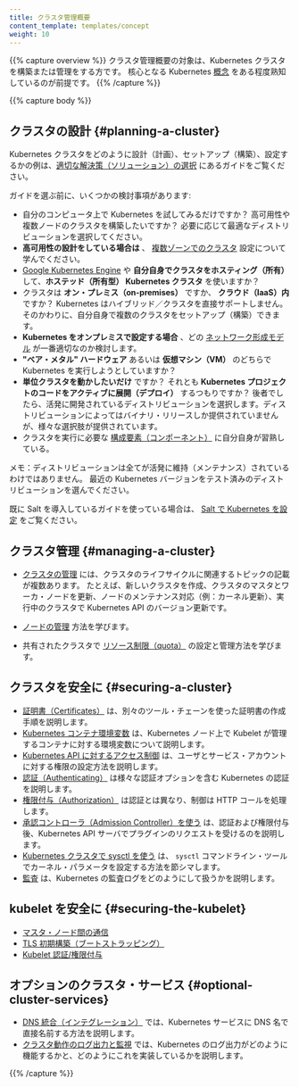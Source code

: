 ```yaml
---
title: クラスタ管理概要
content_template: templates/concept
weight: 10
---
```


{{% capture overview %}}
クラスタ管理概要の対象は、Kubernetes クラスタを構築または管理をする方です。
核心となる Kubernetes [概念](/jp/docs/concepts/) をある程度熟知しているのが前提です。
{{% /capture %}}

{{% capture body %}}
## クラスタの設計 {#planning-a-cluster}

Kubernetes クラスタをどのように設計（計画）、セットアップ（構築）、設定するかの例は、[適切な解決策（ソリューション）の選択](/jp/docs/setup/pick-right-solution/) にあるガイドをご覧ください。

ガイドを選ぶ前に、いくつかの検討事項があります:

 - 自分のコンピュータ上で Kubernetes を試してみるだけですか？ 高可用性や複数ノードのクラスタを構築したいですか？ 必要に応じて最適なディストリビューションを選択してください。
 - **高可用性の設計をしている場合は** 、 [複数ゾーンでのクラスタ](/jp/docs/concepts/cluster-administration/federation/) 設定について学んでください。
 -  [Google Kubernetes Engine](https://cloud.google.com/kubernetes-engine/) や **自分自身でクラスタをホスティング（所有）**  して、**ホステッド（所有型） Kubernetes クラスタ** を使いますか？
 - クラスタは **オン・プレミス（on-premises）** ですか、 **クラウド（IaaS）内** ですか？ Kubernetes はハイブリッド／クラスタを直接サポートしません。そのかわりに、自分自身で複数のクラスタをセットアップ（構築）できます。
 - **Kubernetes をオンプレミスで設定する場合** 、どの [ネットワーク形成モデル](/jp/docs/concepts/cluster-administration/networking/) が一番適切なのか検討します。
 - **"ベア・メタル" ハードウェア** あるいは **仮想マシン（VM）** のどちらで Kubernetes を実行しようとしていますか？
 - **単位クラスタを動かしたいだけ**  ですか？ それとも **Kubernetes プロジェクトのコードをアクティブに展開（デプロイ）** するつもりですか？ 後者でしたら、活発に開発されているディストリビューションを選択します。ディストリビューションによってはバイナリ・リリースしか提供されていませんが、様々な選択肢が提供されています。
 - クラスタを実行に必要な [構成要素（コンポーネント）](/jp/docs/concepts/overview/components/) に自分自身が習熟している。

メモ：ディストリビューションは全てが活発に維持（メンテナンス）されているわけではありません。
最近の Kubernetes バージョンをテスト済みのディストリビューションを選んでください。

既に Salt を導入しているガイドを使っている場合は、 [Salt で Kubernetes を設定](/jp/docs/admin/salt/) をご覧ください。

## クラスタ管理 {#managing-a-cluster}

* [クラスタの管理](/jp/docs/tasks/administer-cluster/cluster-management/) には、クラスタのライフサイクルに関連するトピックの記載が複数あります。
たとえば、新しいクラスタを作成、クラスタのマスタとワーカ・ノードを更新、ノードのメンテナンス対応（例：カーネル更新）、実行中のクラスタで Kubernetes API のバージョン更新です。

* [ノードの管理](/docs/concepts/nodes/node/) 方法を学びます。

* 共有されたクラスタで [リソース制限（quota）](/jp/docs/concepts/policy/resource-quotas/) の設定と管理方法を学びます。

## クラスタを安全に {#securing-a-cluster}

* [証明書（Certificates）](/jp/docs/concepts/cluster-administration/certificates/) は、別々のツール・チェーンを使った証明書の作成手順を説明します。
* [Kubernetes コンテナ環境変数](/jp/docs/concepts/containers/container-environment-variables/) は、Kubernetes ノード上で Kubelet が管理するコンテナに対する環境変数について説明します。
* [Kubernetes API に対するアクセス制御](/jp/docs/reference/access-authn-authz/controlling-access//) は、ユーザとサービス・アカウントに対する権限の設定方法を説明します。
* [認証（Authenticating）](/jp/docs/reference/access-authn-authz/authentication/) は様々な認証オプションを含む Kubernetes の認証を説明します。
* [権限付与（Authorization）](/jp/docs/reference/access-authn-authz/authorization/) は認証とは異なり、制御は HTTP コールを処理します。
* [承認コントローラ（Admission Controller）を使う](/jp/docs/reference/access-authn-authz/admission-controllers/) は、認証および権限付与後、Kubernetes API サーバでプラグインのリクエストを受けるのを説明します。
* [Kubernetes クラスタで sysctl を使う](/jp/docs/concepts/cluster-administration/sysctl-cluster/) は、 `sysctl` コマンドライン・ツールでカーネル・パラメータを設定する方法を節シマします。
* [監査](/jp/docs/tasks/debug-application-cluster/audit/) は、Kubernetes の監査ログをどのようにして扱うかを説明します。

## kubelet を安全に {#securing-the-kubelet}

  * [マスタ・ノード間の通信](/jp/docs/concepts/architecture/master-node-communication/)
  * [TLS 初期構築（ブートストラッピング）](/jp/docs/reference/command-line-tools-reference/kubelet-tls-bootstrapping/)
  * [Kubelet 認証/権限付与](/jp/docs/reference/command-line-tools-reference/kubelet-authentication-authorization/)

## オプションのクラスタ・サービス {#optional-cluster-services}

* [DNS 統合（インテグレーション）](/jp/docs/concepts/services-networking/dns-pod-service/) では、Kubernetes サービスに DNS 名で直接名前する方法を説明します。
* [クラスタ動作のログ出力と監視](/jp/docs/concepts/cluster-administration/logging/) では、Kubernetes のログ出力がどのように機能するかと、どのようにこれを実装しているかを説明します。

{{% /capture %}}


